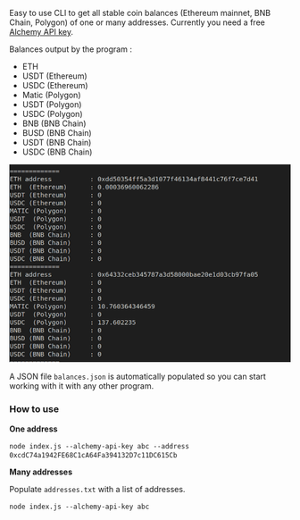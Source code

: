 Easy to use CLI to get all stable coin balances (Ethereum mainnet, BNB Chain, Polygon) of one or many addresses. Currently you need a free [Alchemy API key](https://docs.alchemy.com/docs/alchemy-quickstart-guide).

Balances output by the program :
- ETH
- USDT (Ethereum)
- USDC (Ethereum)
- Matic (Polygon)
- USDT (Polygon)
- USDC (Polygon)
- BNB (BNB Chain)
- BUSD (BNB Chain)
- USDT (BNB Chain)
- USDC (BNB Chain)

![Example of the balances output](https://github.com/fabcotech/stablecoin-balances/raw/master/static/balances.png)

A JSON file `balances.json` is automatically populated so you can start working with it with any other program.

### How to use

**One address**

```
node index.js --alchemy-api-key abc --address 0xcdC74a1942FE68C1cA64Fa394132D7c11DC615Cb
```

**Many addresses**

Populate `addresses.txt` with a list of addresses.

```
node index.js --alchemy-api-key abc 
```